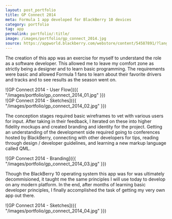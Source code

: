 ```yaml
---
layout: post_portfolio
title: GP Connect 2014
meta: Formula 1 app developed for BlackBerry 10 devices
category: portfolio
tag: app
permalink: portfolio/:title/
image: /images/portfolio/gp_connect_2014.jpg
source: https://appworld.blackberry.com/webstore/content/54587891/?lang=en&countrycode=US
---
```


The creation of this app was an exercise for myself to understand the role as a software developer. This allowed me to leave my comfort zone as strictly being a designer and to learn basic programming. The requirements were basic and allowed Formula 1 fans to learn about their favorite drivers and tracks and to see results as the season went on.

![GP Connect 2014 - User Flow]({{ "/images/portfolio/gp_connect_2014_01.jpg" }})
<br>
![GP Connect 2014 - Sketches]({{ "/images/portfolio/gp_connect_2014_02.jpg" }})

The conception stages required basic wireframes to vet with various users for input. After taking in their feedback, I iterated on these into higher fidelity mockups and created branding and identity for the project. Getting an understanding of the development side required going to conferences hosted by BlackBerry, connecting with other developers for tips, reading through design / developer guidelines, and learning a new markup language called QML.

![GP Connect 2014 - Branding]({{ "/images/portfolio/gp_connect_2014_03.jpg" }})

Though the BlackBerry 10 operating system this app was for was ultimately decommisioned, it taught me the same principles I will use today to develop on any modern platform. In the end, after months of learning basic developer principles, I finally accomplished the task of getting my very own app out there.

![GP Connect 2014 - Sketches]({{ "/images/portfolio/gp_connect_2014_04.jpg" }})